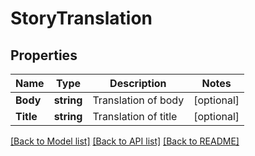 # StoryTranslation

## Properties

Name | Type | Description | Notes
------------ | ------------- | ------------- | -------------
**Body** | **string** | Translation of body | [optional] 
**Title** | **string** | Translation of title | [optional] 

[[Back to Model list]](../README.md#documentation-for-models) [[Back to API list]](../README.md#documentation-for-api-endpoints) [[Back to README]](../README.md)


